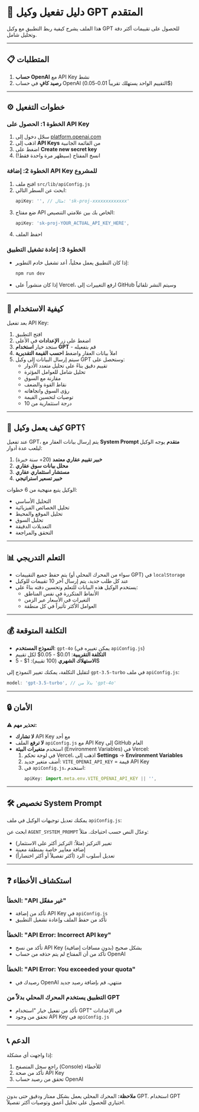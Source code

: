 # 🤖 دليل تفعيل وكيل GPT المتقدم

هذا الملف يشرح كيفية ربط التطبيق مع وكيل GPT للحصول على تقييمات أكثر دقة وتحليل شامل.

---

## 📋 المتطلبات

1. **حساب OpenAI** مع API Key نشط
2. **رصيد كافٍ** في حساب OpenAI (التقييم الواحد يستهلك تقريباً 0.01-0.05$)

---

## ⚙️ خطوات التفعيل

### الخطوة 1: الحصول على API Key

1. سجّل دخول إلى [platform.openai.com](https://platform.openai.com)
2. اذهب إلى **API Keys** من القائمة الجانبية
3. اضغط على **Create new secret key**
4. انسخ المفتاح (سيظهر مرة واحدة فقط!)

### الخطوة 2: إضافة API Key للمشروع

1. افتح ملف `src/lib/apiConfig.js`
2. ابحث عن السطر التالي:
   ```javascript
   apiKey: '', // مثال: 'sk-proj-xxxxxxxxxxxxx'
   ```
3. ضع مفتاح API الخاص بك بين علامتي التنصيص:
   ```javascript
   apiKey: 'sk-proj-YOUR_ACTUAL_API_KEY_HERE',
   ```
4. احفظ الملف

### الخطوة 3: إعادة تشغيل التطبيق

- إذا كان التطبيق يعمل محلياً، أعد تشغيل خادم التطوير:
  ```bash
  npm run dev
  ```
- إذا كان منشوراً على Vercel، ارفع التغييرات إلى GitHub وسيتم النشر تلقائياً

---

## 🎯 كيفية الاستخدام

بعد تفعيل API Key:

1. افتح التطبيق
2. اضغط على زر **الإعدادات** في الأعلى
3. ستجد خيار **استخدام GPT** - قم بتفعيله
4. املأ بيانات العقار واضغط **احسب القيمة التقديرية**
5. سيتم إرسال البيانات إلى وكيل GPT وستحصل على:
   - تقييم دقيق بناءً على تحليل متعدد الأدوار
   - تحليل شامل للعوامل المؤثرة
   - مقارنة مع السوق
   - نقاط القوة والضعف
   - رؤى السوق واتجاهاته
   - توصيات لتحسين القيمة
   - درجة استثمارية من 10

---

## 🧠 كيف يعمل وكيل GPT؟

عند تفعيل GPT، يتم إرسال بيانات العقار مع **System Prompt متقدم** يوجه الوكيل ليلعب عدة أدوار:

1. **خبير تقييم عقاري معتمد** (20+ سنة خبرة)
2. **محلل بيانات سوق عقاري**
3. **مستشار استثماري عقاري**
4. **خبير تسعير استراتيجي**

الوكيل يتبع منهجية من 6 خطوات:
- التحليل الأساسي
- تحليل الخصائص الفيزيائية
- تحليل الموقع والمحيط
- تحليل السوق
- التعديلات الدقيقة
- التحقق والمراجعة

---

## 📊 التعلم التدريجي

- يتم حفظ جميع التقييمات (سواء من المحرك المحلي أو GPT) في `localStorage`
- عند كل طلب جديد، يتم إرسال آخر 10 تقييمات للوكيل
- يستخدم الوكيل هذه البيانات للتعلم وتحسين دقته بناءً على:
  - الأنماط المتكررة في نفس المناطق
  - التغيرات في الأسعار عبر الزمن
  - العوامل الأكثر تأثيراً في كل منطقة

---

## 💰 التكلفة المتوقعة

- **النموذج المستخدم**: `gpt-4o` (يمكن تغييره في `apiConfig.js`)
- **التكلفة التقريبية**: 0.01$ - 0.05$ لكل تقييم
- **الاستهلاك الشهري** (100 تقييم): 1$ - 5$

لتقليل التكلفة، يمكنك تغيير النموذج إلى `gpt-3.5-turbo` في ملف `apiConfig.js`:
```javascript
model: 'gpt-3.5-turbo', // بدلاً من 'gpt-4o'
```

---

## 🔒 الأمان

⚠️ **تحذير مهم:**
- **لا تشارك** API Key مع أحد
- **لا ترفع** الملف `apiConfig.js` مع API Key إلى GitHub العام
- استخدم **متغيرات البيئة** (Environment Variables) في Vercel:
  1. في لوحة تحكم Vercel، اذهب إلى **Settings** -> **Environment Variables**
  2. أضف متغير جديد: `VITE_OPENAI_API_KEY` = قيمة API Key
  3. في `apiConfig.js`، استخدم:
     ```javascript
     apiKey: import.meta.env.VITE_OPENAI_API_KEY || '',
     ```

---

## 🛠️ تخصيص System Prompt

يمكنك تعديل توجيهات الوكيل في ملف `apiConfig.js`:

ابحث عن `AGENT_SYSTEM_PROMPT` وعدّل النص حسب احتياجك. مثلاً:
- تغيير التركيز (مثلاً: التركيز أكثر على الاستثمار)
- إضافة معايير خاصة بمنطقة معينة
- تعديل أسلوب الرد (أكثر تفصيلاً أو أكثر اختصاراً)

---

## ❓ استكشاف الأخطاء

### الخطأ: "API غير مفعّل"
- تأكد من إضافة API Key في `apiConfig.js`
- تأكد من حفظ الملف وإعادة تشغيل التطبيق

### الخطأ: "API Error: Incorrect API key"
- تأكد من نسخ API Key بشكل صحيح (بدون مسافات إضافية)
- تأكد من أن المفتاح لم يتم حذفه من حساب OpenAI

### الخطأ: "API Error: You exceeded your quota"
- رصيدك في OpenAI منتهي، قم بإضافة رصيد جديد

### التطبيق يستخدم المحرك المحلي بدلاً من GPT
- تأكد من تفعيل خيار "استخدام GPT" في الإعدادات
- تحقق من وجود API Key في `apiConfig.js`

---

## 📞 الدعم

إذا واجهت أي مشكلة:
1. راجع سجل المتصفح (Console) للأخطاء
2. تأكد من صحة API Key
3. تحقق من رصيد حساب OpenAI

---

**ملاحظة:** المحرك المحلي يعمل بشكل ممتاز ودقيق حتى بدون GPT. استخدام GPT اختياري للحصول على تحليل أعمق وتوصيات أكثر تفصيلاً.

